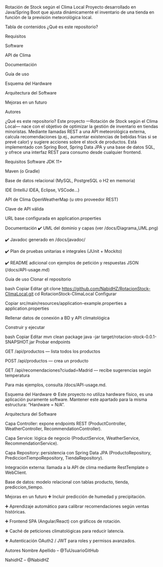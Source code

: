 Rotación de Stock según el Clima Local
Proyecto desarrollado en Java/Spring Boot que ajusta dinámicamente el inventario de una tienda en función de la previsión meteorológica local.

Tabla de contenidos
¿Qué es este repositorio?

Requisitos

Software

API de Clima

Documentación

Guía de uso

Esquema del Hardware

Arquitectura del Software

Mejoras en un futuro

Autores

¿Qué es este repositorio?
Este proyecto —Rotación de Stock según el Clima Local— nace con el objetivo de optimizar la gestión de inventario en tiendas minoristas.
Mediante llamadas REST a una API meteorológica externa, calcula recomendaciones (p.ej., aumentar existencias de bebidas frías si se prevé calor) y sugiere acciones sobre el stock de productos.
Está implementado con Spring Boot, Spring Data JPA y una base de datos SQL, y ofrece una interfaz REST para consumo desde cualquier frontend.

Requisitos
Software
JDK 11+

Maven (o Gradle)

Base de datos relacional (MySQL, PostgreSQL o H2 en memoria)

IDE (IntelliJ IDEA, Eclipse, VSCode…)

API de Clima
OpenWeatherMap (u otro proveedor REST)

Clave de API válida

URL base configurada en application.properties

Documentación
✔️ UML del dominio y capas (ver /docs/Diagrama_UML.png)

✔️ Javadoc generado en /docs/javadoc/

✔️ Plan de pruebas unitarias e integrales (JUnit + Mockito)

✔️ README adicional con ejemplos de petición y respuestas JSON (/docs/API-usage.md)

Guía de uso
Clonar el repositorio

bash
Copiar
Editar
git clone https://github.com/NabidHZ/RotacionStock-ClimaLocal.git
cd RotacionStock-ClimaLocal
Configurar

Copiar src/main/resources/application-example.properties a application.properties

Rellenar datos de conexión a BD y API climatológica

Construir y ejecutar

bash
Copiar
Editar
mvn clean package
java -jar target/rotacion-stock-0.0.1-SNAPSHOT.jar
Probar endpoints

GET /api/productos — lista todos los productos

POST /api/productos — crea un producto

GET /api/recomendaciones?ciudad=Madrid — recibe sugerencias según temperatura

Para más ejemplos, consulta /docs/API-usage.md.

Esquema del Hardware
⚙️ Este proyecto no utiliza hardware físico, es una aplicación puramente software.
Mantener este apartado para la misma estructura: “Hardware = N/A”.

Arquitectura del Software

Capa Controller: expone endpoints REST (ProductController, WeatherController, RecommendationController).

Capa Service: lógica de negocio (ProductService, WeatherService, RecommendationService).

Capa Repository: persistencia con Spring Data JPA (ProductoRepository, PrediccionTiempoRepository, TiendaRepository).

Integración externa: llamada a la API de clima mediante RestTemplate o WebClient.

Base de datos: modelo relacional con tablas producto, tienda, prediccion_tiempo.

Mejoras en un futuro
➕ Incluir predicción de humedad y precipitación.

➕ Aprendizaje automático para calibrar recomendaciones según ventas históricas.

➕ Frontend SPA (Angular/React) con gráficos de rotación.

➕ Caché de peticiones climatológicas para reducir latencia.

➕ Autenticación OAuth2 / JWT para roles y permisos avanzados.

Autores
Nombre Apellido – @TuUsuarioGitHub

NahidHZ – @NabidHZ

